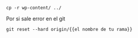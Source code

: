 `cp -r wp-content/ ../`

Por si sale error en el git

```git fetch --all
git reset --hard origin/{{el nombre de tu rama}}
```

